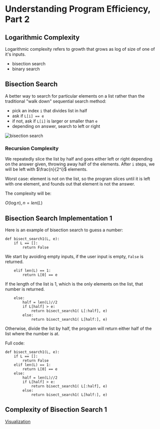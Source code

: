 # Understanding Program Efficiency, Part 2

## Logarithmic Complexity 

Logarithmic complexity refers to growth that grows as log of size of one of it's inputs. 

- bisection search
- binary search

## Bisection Search

A better way to search for particular elements on a list rather than the traditional "walk down" sequential search method:

- pick an index `i` that divides list in half
- ask if `L[i] == e`
- if not, ask if `L[i]` is larger or smaller than `e`
- depending on answer, search to left or right

![bisection search](https://scontent.xx.fbcdn.net/v/t1.15752-9/289555839_354821093470981_1026255080454262356_n.png?stp=dst-png_p403x403&_nc_cat=107&ccb=1-7&_nc_sid=aee45a&_nc_ohc=AohI_pN39lcAX_J3bze&_nc_ad=z-m&_nc_cid=0&_nc_ht=scontent.xx&oh=03_AVIuOSlbDd7OTrn2OJieWj6_qhnN3fWqkLZYvUcQB3jkZw&oe=62F441D6)

### Recursion Complexity

We repeatedly slice the list by half and goes either left or right depending on the answer given, throwing away half of the elements. After `i` steps, we will be left with $\frac{n}{2^i}$ elements.

Worst case: element is not on the list, so the program slices until it is left with one element, and founds out that element is not the answer.

The complexity will be:

$O(\log n), n = len(L)$

## Bisection Search Implementation 1

Here is an example of bisection search to guess a number:

```
def bisect_search1(L, e):
    if L == []:
        return False
```

We start by avoiding empty inputs, if the user input is empty, `False` is returned.

```
    elif len(L) == 1:
        return L[0] == e
```

If the length of the list is 1, which is the only elements on the list, that number is returned.

```
    else:
        half = len(L)//2
        if L[half] > e:
            return bisect_search1( L[:half], e)
        else:
            return bisect_search1( L[half:], e)
```

Otherwise, divide the list by half, the program will return either half of the list where the number is at.

Full code:

```
def bisect_search1(L, e):
    if L == []:
        return False
    elif len(L) == 1:
        return L[0] == e
    else:
        half = len(L)//2
        if L[half] > e:
            return bisect_search1( L[:half], e)
        else:
            return bisect_search1( L[half:], e)
```

## Complexity of Bisection Search 1

[Visualization](https://pythontutor.com/render.html#code=def%20bisect_search2%28L,%20e%29%3A%0A%20%20%20%20def%20bisect_search_helper%28L,%20e,%20low,%20high%29%3A%0A%20%20%20%20%20%20%20%20print%28'low%3A%20'%20%2B%20str%28low%29%20%2B%20'%3B%20high%3A%20'%20%2B%20str%28high%29%29%20%20%23added%20to%20visualize%0A%20%20%20%20%20%20%20%20if%20high%20%3D%3D%20low%3A%0A%20%20%20%20%20%20%20%20%20%20%20%20return%20L%5Blow%5D%20%3D%3D%20e%0A%20%20%20%20%20%20%20%20mid%20%3D%20%28low%20%2B%20high%29//2%0A%20%20%20%20%20%20%20%20if%20L%5Bmid%5D%20%3D%3D%20e%3A%0A%20%20%20%20%20%20%20%20%20%20%20%20return%20True%0A%20%20%20%20%20%20%20%20elif%20L%5Bmid%5D%20%3E%20e%3A%0A%20%20%20%20%20%20%20%20%20%20%20%20if%20low%20%3D%3D%20mid%3A%20%23nothing%20left%20to%20search%0A%20%20%20%20%20%20%20%20%20%20%20%20%20%20%20%20return%20False%0A%20%20%20%20%20%20%20%20%20%20%20%20else%3A%0A%20%20%20%20%20%20%20%20%20%20%20%20%20%20%20%20return%20bisect_search_helper%28L,%20e,%20low,%20mid%20-%201%29%0A%20%20%20%20%20%20%20%20else%3A%0A%20%20%20%20%20%20%20%20%20%20%20%20return%20bisect_search_helper%28L,%20e,%20mid%20%2B%201,%20high%29%0A%20%20%20%20if%20len%28L%29%20%3D%3D%200%3A%0A%20%20%20%20%20%20%20%20return%20False%0A%20%20%20%20else%3A%0A%20%20%20%20%20%20%20%20return%20bisect_search_helper%28L,%20e,%200,%20len%28L%29%20-%201%29%0A%0AtestList%20%3D%20%5B%5D%0Afor%20i%20in%20range%28100%29%3A%0A%20%20%20%20testList.append%28i%29%0A%20%20%20%20%0Aprint%28bisect_search2%28testList,%2076%29%29&cumulative=false&curInstr=265&heapPrimitives=nevernest&mode=display&origin=opt-frontend.js&py=3&rawInputLstJSON=%5B%5D&textReferences=false)
